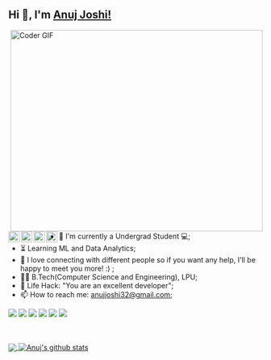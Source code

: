 ## Hi 👋, I'm [Anuj Joshi!](https://www.instagram.com/_anujjoshi/) 



<img align="right" src="https://media.giphy.com/media/SWoSkN6DxTszqIKEqv/giphy.gif" alt="Coder GIF" width="500" height="400">


<a href="https://twitter.com/_AnujJoshi">
  <img align="left" alt="Anuj Joshi | Twitter" width="22px" src="https://cdn.jsdelivr.net/npm/simple-icons@v3/icons/twitter.svg" />
</a>
<a href="https://www.linkedin.com/in/-anujjoshi/">
  <img align="left" alt="Anuj's LinkedIn" width="22px" src="https://cdn.jsdelivr.net/npm/simple-icons@v3/icons/linkedin.svg" />
</a>
<a href="https://www.instagram.com/_anujjoshi/">
  <img align="left" alt="Anuj's Instagram" width="22px" src="https://cdn.jsdelivr.net/npm/simple-icons@v3/icons/instagram.svg" />
</a>
<a href="https://discord.gg/Z4YNyNtqeM/">
  <img align="left" alt="Anuj's Discord" width="22px" src="https://cdn.jsdelivr.net/npm/simple-icons@3.13.0/icons/discord.svg" />
</a>
<br>
<br><br>





- :telescope: I'm currently a Undergrad Student 💻;
- :hourglass_flowing_sand: Learning ML and Data Analytics;
- 💬 I love connecting with different people so if you want any help, I'll be happy to meet you more! :) ;
- :man_technologist: B.Tech(Computer Science and Engineering), LPU; 
- :dart: Life Hack: "You are an excellent developer";
- 📫 How to reach me: anujjoshi32@gmail.com;


![](https://img.shields.io/badge/Machine%20Learning-%3C%2F%3E-blueviolet) ![](https://img.shields.io/badge/Core%20Java-%3C%2F%3E-yellow) ![](https://img.shields.io/badge/Python-%7C-0%2C%2022%2C%20100) ![](https://img.shields.io/badge/Business%20English-%7C-yellowgreen) ![](https://img.shields.io/badge/SQL-%7C-orange) ![](https://img.shields.io/badge/Cloud%20Developer-%7C-blue)

<br><br>
<a href="https://github.com/AnujCMD">
  <img align="center" src="https://github-readme-stats.vercel.app/api/top-langs/?username=AnujCMD&layout=compact">
</a>
<a href="https://github.com/AnujCMD">
 <img align="center" src="https://github-readme-stats.vercel.app/api?username=AnujCMD&show_icons=true&theme=dark&line_height=30" alt="Anuj's github stats"/>
</a>

